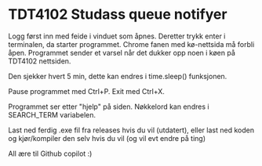 # TDT4102 Studass queue notifyer
Logg først inn med feide i vinduet som åpnes. Deretter trykk enter i terminalen, da starter programmet. Chrome fanen med kø-nettsida må forbli åpen. Programmet sender et varsel når det dukker opp noen i køen på TDT4102 nettsiden. 

Den sjekker hvert 5 min, dette kan endres i time.sleep() funksjonen.

Pause programmet med Ctrl+P. 
Exit med Ctrl+X.

Programmet ser etter "hjelp" på siden. Nøkkelord kan endres i SEARCH_TERM variabelen.

Last ned ferdig .exe fil fra releases hvis du vil (utdatert), eller last ned koden og kjør/kompiler den selv hvis du vil (og vil evt endre på ting)

All ære til Github copilot :)
